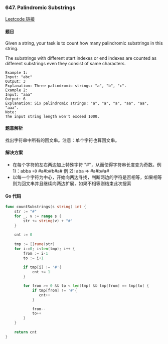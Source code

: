 ### 647. Palindromic Substrings

[Leetcode 链接](https://leetcode.com/problems/palindromic-substrings/description/) 
#### 题目

Given a string, your task is to count how many palindromic substrings in this string.

The substrings with different start indexes or end indexes are counted as different substrings even they consist of same characters.

```
Example 1:
Input: "abc"
Output: 3
Explanation: Three palindromic strings: "a", "b", "c".
Example 2:
Input: "aaa"
Output: 6
Explanation: Six palindromic strings: "a", "a", "a", "aa", "aa", "aaa".
Note:
The input string length won't exceed 1000.
```

#### 题意解析

找出字符串中所有的回文串。注意：单个字符也算回文串。

#### 解决方案
- 在每个字符的左右两边加上特殊字符 "#"，从而使得字符串长度变为奇数。例 1)：abba =》 #a#b#b#a#  例 2): aba => #a#b#a#
- 以每一个字符为中心，开始向两边寻找，判断两边的字符是否相等，如果相等则为回文串并且继续向两边扩展，如果不相等则结束此次搜索

#### Go 代码
``` go
func countSubstrings(s string) int {
    str := "#"
    for _, v := range s {
        str += string(v) + "#"
    }
    
    cnt := 0
    
    tmp := []rune(str)
    for i:=0; i<len(tmp); i++ {
        from := i-1
        to := i+1
        
        if tmp[i] != '#'{
            cnt += 1
        }

        for from >= 0 && to < len(tmp) && tmp[from] == tmp[to] {
            if tmp[from] != '#'{
               cnt++
            }

            from--
            to++
        }
    }
    
    return cnt
}
```
